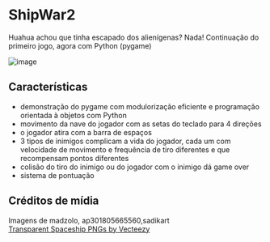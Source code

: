 # ShipWar2
Huahua achou que tinha escapado dos alienígenas? Nada! Continuação do primeiro jogo, agora com Python (pygame)
  
![image](https://github.com/user-attachments/assets/6f83dc7a-8aad-4039-973f-0bb5047bb322)

## Características
- demonstração do pygame com modulorização eficiente e programação orientada à objetos com Python  
- movimento da nave do jogador com as setas do teclado para 4 direções
- o jogador atira com a barra de espaços
- 3 tipos de inimigos complicam a vida do jogador, cada um com velocidade de movimento e frequência de tiro diferentes e que recompensam pontos diferentes  
- colisão do tiro do inimigo ou do jogador com o inimigo dá game over
- sistema de pontuação

## Créditos de mídia
Imagens de madzolo, ap301805665560,sadikart  
<a href="https://www.vecteezy.com/free-png/transparent-spaceship">Transparent Spaceship PNGs by Vecteezy</a>  


